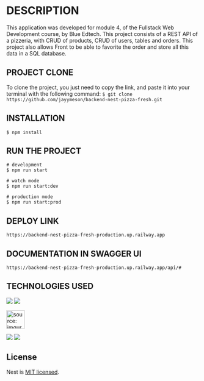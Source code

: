 # DESCRIPTION

This application was developed for module 4, of the Fullstack Web Development course, by Blue Edtech. This project consists of a REST API of a pizzeria, with CRUD of products, CRUD of users, tables and orders. This project also allows Front to be able to favorite the order and store all this data in a SQL database.

## PROJECT CLONE

To clone the project, you just need to copy the link, and paste it into your terminal with the following command: `$ git clone  https://github.com/jayymeson/backend-nest-pizza-fresh.git`

## INSTALLATION
```
$ npm install
```
## RUN THE PROJECT

```
# development
$ npm run start

# watch mode
$ npm run start:dev

# production mode
$ npm run start:prod
```

## DEPLOY LINK
```
https://backend-nest-pizza-fresh-production.up.railway.app
```
## DOCUMENTATION IN SWAGGER UI
```
https://backend-nest-pizza-fresh-production.up.railway.app/api/#
```
## TECHNOLOGIES USED

<img src="https://img.icons8.com/fluency/48/000000/node-js.png"/>
<img src="https://img.icons8.com/fluency/48/000000/prism.png"/>

<a href="https://imgur.com/jAmllrW"><img src="https://i.imgur.com/jAmllrW.png" width="48" title="source: imgur.com" /></a>

<img src="https://img.icons8.com/color/48/000000/typescript.png"/>
<img src="https://img.icons8.com/color/48/000000/javascript--v1.png"/>

## License

Nest is [MIT licensed](LICENSE).

